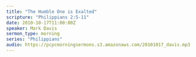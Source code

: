 ```yaml
---
title: "The Humble One is Exalted"
scripture: "Philippians 2:5-11"
date: 2010-10-17T11:00:00Z
speaker: Mark Davis
sermon_type: morning
series: "Philippians"
audio: https://pcpcmorningsermons.s3.amazonaws.com/20101017_davis.mp3 
---
```



